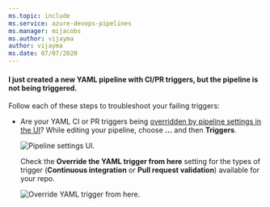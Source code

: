 ```yaml
---
ms.topic: include
ms.service: azure-devops-pipelines
ms.manager: mijacobs
ms.author: vijayma
author: vijayma
ms.date: 07/07/2020
---
```


#### I just created a new YAML pipeline with CI/PR triggers, but the pipeline is not being triggered.

Follow each of these steps to troubleshoot your failing triggers:

* Are your YAML CI or PR triggers being [overridden by pipeline settings in the UI](../../troubleshooting/troubleshooting.md#overridden-yaml-trigger-setting)? While editing your pipeline, choose **...** and then **Triggers**.

  ![Pipeline settings UI.](../media/pipelines-options-for-git/yaml-pipeline-git-options-menu.png)

  Check the **Override the YAML trigger from here** setting for the types of trigger (**Continuous integration** or **Pull request validation**) available for your repo.

  ![Override YAML trigger from here.](../media/pipelines-options-for-git/yaml-pipeline-override-trigger.png)
